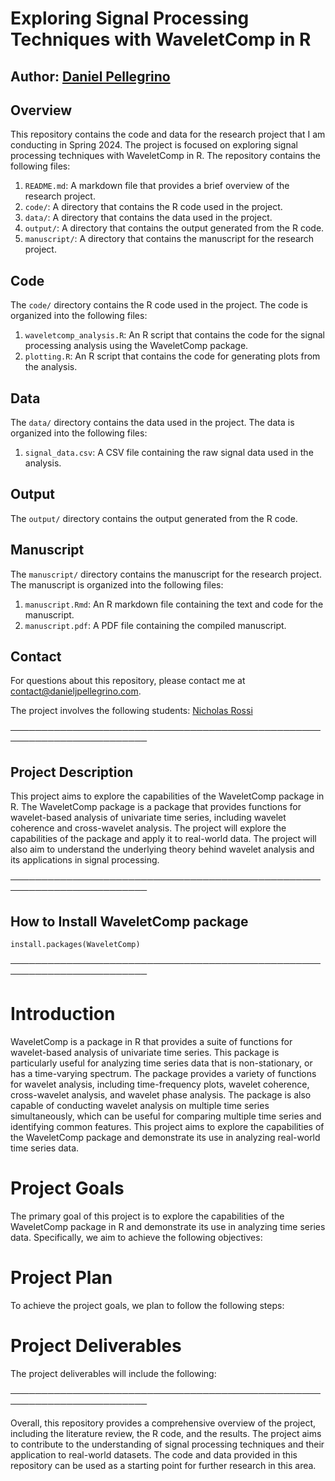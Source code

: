 # Exploring Signal Processing Techniques with WaveletComp in R
## Author: [Daniel Pellegrino](https://danieljpellegrino.com/)

## Overview
This repository contains the code and data for the research project that I am conducting in Spring 2024.
The project is focused on exploring signal processing techniques with WaveletComp in R. The repository contains the following files:

1. `README.md`: A markdown file that provides a brief overview of the research project.
2. `code/`: A directory that contains the R code used in the project.
3. `data/`: A directory that contains the data used in the project.
4. `output/`: A directory that contains the output generated from the R code.
5. `manuscript/`: A directory that contains the manuscript for the research project.

## Code
The `code/` directory contains the R code used in the project. The code is organized into the following files:

1. `waveletcomp_analysis.R`: An R script that contains the code for the signal processing analysis using the WaveletComp package.
2. `plotting.R`: An R script that contains the code for generating plots from the analysis.

## Data
The `data/` directory contains the data used in the project. The data is organized into the following files:

1. `signal_data.csv`: A CSV file containing the raw signal data used in the analysis.

## Output
The `output/` directory contains the output generated from the R code. 

## Manuscript
The `manuscript/` directory contains the manuscript for the research project. The manuscript is organized into the following files:

1. `manuscript.Rmd`: An R markdown file containing the text and code for the manuscript.
2. `manuscript.pdf`: A PDF file containing the compiled manuscript.

## Contact
For questions about this repository, please contact me at [contact@danieljpellegrino.com](contact@danieljpellegrino.com).

The project involves the following students: [Nicholas Rossi](https://github.com/NickRossi89)

────────────────────────────────────────────────────────────────────────
## Project Description
This project aims to explore the capabilities of the WaveletComp package in R. The WaveletComp package is a package that provides functions for wavelet-based analysis of univariate time series, including wavelet coherence and cross-wavelet analysis. The project will explore the capabilities of the package and apply it to real-world data. The project will also aim to understand the underlying theory behind wavelet analysis and its applications in signal processing.

────────────────────────────────────────────────────────────────────────
## How to Install WaveletComp package
```{r, echo=FALSE}
install.packages(WaveletComp)
```
────────────────────────────────────────────────────────────────────────
# Introduction
WaveletComp is a package in R that provides a suite of functions for wavelet-based analysis of univariate time series. This package is particularly useful for analyzing time series data that is non-stationary, or has a time-varying spectrum. The package provides a variety of functions for wavelet analysis, including time-frequency plots, wavelet coherence, cross-wavelet analysis, and wavelet phase analysis. The package is also capable of conducting wavelet analysis on multiple time series simultaneously, which can be useful for comparing multiple time series and identifying common features. This project aims to explore the capabilities of the WaveletComp package and demonstrate its use in analyzing real-world time series data.

# Project Goals
The primary goal of this project is to explore the capabilities of the WaveletComp package in R and demonstrate its use in analyzing time series data. Specifically, we aim to achieve the following objectives:


# Project Plan
To achieve the project goals, we plan to follow the following steps:



# Project Deliverables
The project deliverables will include the following:


────────────────────────────────────────────────────────────────────────

Overall, this repository provides a comprehensive overview of the project, including the literature review, the R code, and the results. The project aims to contribute to the understanding of signal processing techniques and their application to real-world datasets. The code and data provided in this repository can be used as a starting point for further research in this area.